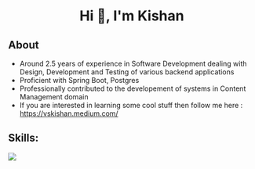 <h1 align="center">Hi 👋, I'm Kishan</h1>


## **About**

- Around 2.5 years of experience in Software Development dealing with Design, Development and Testing of various backend applications
- Proficient with Spring Boot, Postgres
- Professionally contributed to the developement of systems in Content Management domain
- If you are interested in learning some cool stuff then follow me here : https://vskishan.medium.com/

## **Skills:**

<p align="left">
  <a href="https://skillicons.dev">
    <img src="https://skillicons.dev/icons?i=java,spring,postgresql,selenium" />
  </a>
</p>







